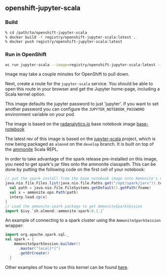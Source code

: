 ## openshift-jupyter-scala

### Build

```bash
% cd /path/to/openshift-jupyter-scala
% docker build -t registry/openshift-jupyter-scala:latest .
% docker push registry/openshift-jupyter-scala:latest
```

### Run in OpenShift

```bash
oc run jupyter-scala --image=registry/openshift-jupyter-scala:latest --expose --port=8888
```
Image may take a couple minutes for OpenShift to pull down.

Next, create a route for the `jupyter-scala` service.
You should be able to open this route in your browser and get the
Jupyter home-page, including a Scala kernel option.

This image defaults the jupyter password to just 'jupyter'. If you want to set another password you can configure the `JUPYTER_NOTEBOOK_PASSWORD` environment variable on your pod.

The image is based on the [radanalytics.io](https://radanalytics.io/) base notebook image [base-notebook](https://github.com/radanalyticsio/base-notebook)

The latest rev of this image is based on the [jupyter-scala](https://github.com/jupyter-scala/jupyter-scala) project, which is now being packaged as `almond` on the `develop` branch.
It is built on top of the [ammonite](https://github.com/lihaoyi/Ammonite) Scala REPL.

In order to take advantage of the spark release pre-installed on this image,
you need to get spark's jar files onto the ammonite classpath.
This can be done by putting the following code on the first cell of your notebook:
```scala
// put the spark install from the base notebook image onto Ammonite's classpath
java.nio.file.Files.list(java.nio.file.Paths.get("/opt/spark/jars")).toArray.map(_.toString).foreach { fname =>
  val path = java.nio.file.FileSystems.getDefault().getPath(fname)
  val x = ammonite.ops.Path(path)
  interp.load.cp(x)
}
// Load the ammonite-spark package to get AmmoniteSparkSession
import $ivy.`sh.almond::ammonite-spark:0.1.1`
```

An example of connecting to a spark cluster using the `AmmoniteSparkSession` wrapper:
```scala
import org.apache.spark.sql._
val spark = {
    AmmoniteSparkSession.builder()
      .master("local[*]")
      .getOrCreate()
  }
```

Other examples of how to use this kernel can be found
[here](https://github.com/jupyter-scala/jupyter-scala).
